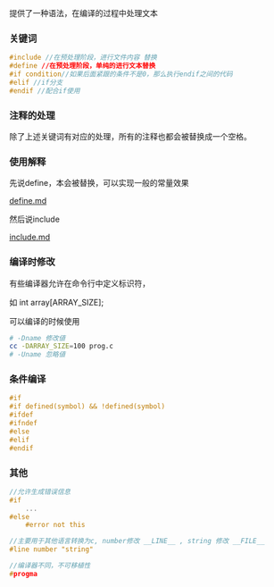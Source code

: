 

提供了一种语法，在编译的过程中处理文本

### 关键词

```c
#include //在预处理阶段，进行文件内容 替换
#define //在预处理阶段，单纯的进行文本替换
#if condition//如果后面紧跟的条件不是0，那么执行endif之间的代码 
#elif //if分支
#endif //配合if使用
```

### 注释的处理

除了上述关键词有对应的处理，所有的注释也都会被替换成一个空格。

### 使用解释

先说define，本会被替换，可以实现一般的常量效果

[define.md](./define.md)

然后说include

[include.md](./include.md)

### 编译时修改

有些编译器允许在命令行中定义标识符，

如 int array\[ARRAY\_SIZE\];

可以编译的时候使用

```bash
# -Dname 修改値
cc -DARRAY_SIZE=100 prog.c
# -Uname 忽略値
```

### 条件编译

```c
#if
#if defined(symbol) && !defined(symbol)
#ifdef
#ifndef 
#else
#elif
#endif
```

### 其他

```c
//允许生成错误信息
#if
    ...
#else
    #error not this

//主要用于其他语言转换为c, number修改 __LINE__ , string 修改 __FILE__
#line number "string"

//编译器不同，不可移植性
#progma 
```